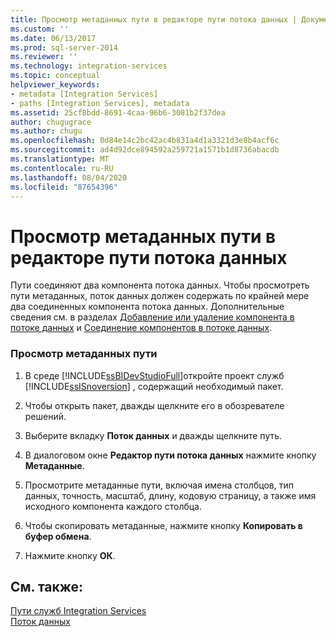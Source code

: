 ```yaml
---
title: Просмотр метаданных пути в редакторе пути потока данных | Документация Майкрософт
ms.custom: ''
ms.date: 06/13/2017
ms.prod: sql-server-2014
ms.reviewer: ''
ms.technology: integration-services
ms.topic: conceptual
helpviewer_keywords:
- metadata [Integration Services]
- paths [Integration Services], metadata
ms.assetid: 25cf8bdd-8691-4caa-96b6-3081b2f37dea
author: chugugrace
ms.author: chugu
ms.openlocfilehash: 0d84e14c2bc42ac4b831a4d1a3321d3e8b4acf6c
ms.sourcegitcommit: ad4d92dce894592a259721a1571b1d8736abacdb
ms.translationtype: MT
ms.contentlocale: ru-RU
ms.lasthandoff: 08/04/2020
ms.locfileid: "87654396"
---
```

# <a name="view-path-metadata-in-the-data-flow-path-editor"></a>Просмотр метаданных пути в редакторе пути потока данных
  Пути соединяют два компонента потока данных. Чтобы просмотреть пути метаданных, поток данных должен содержать по крайней мере два соединенных компонента потока данных. Дополнительные сведения см. в разделах [Добавление или удаление компонента в потоке данных](data-flow/add-or-delete-a-component-in-a-data-flow.md) и [Соединение компонентов в потоке данных](data-flow/connect-components-in-a-data-flow.md).  
  
### <a name="to-view-path-metadata"></a>Просмотр метаданных пути  
  
1.  В среде [!INCLUDE[ssBIDevStudioFull](../includes/ssbidevstudiofull-md.md)]откройте проект служб [!INCLUDE[ssISnoversion](../includes/ssisnoversion-md.md)] , содержащий необходимый пакет.  
  
2.  Чтобы открыть пакет, дважды щелкните его в обозревателе решений.  
  
3.  Выберите вкладку **Поток данных** и дважды щелкните путь.  
  
4.  В диалоговом окне **Редактор пути потока данных** нажмите кнопку **Метаданные**.  
  
5.  Просмотрите метаданные пути, включая имена столбцов, тип данных, точность, масштаб, длину, кодовую страницу, а также имя исходного компонента каждого столбца.  
  
6.  Чтобы скопировать метаданные, нажмите кнопку **Копировать в буфер обмена**.  
  
7.  Нажмите кнопку **ОК**.  
  
## <a name="see-also"></a>См. также:  
 [Пути служб Integration Services](data-flow/integration-services-paths.md)   
 [Поток данных](data-flow/data-flow.md)  
  
  
